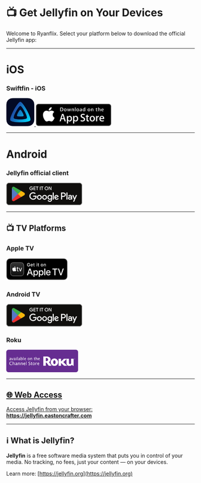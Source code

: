 # 📺 Get Jellyfin on Your Devices

Welcome to Ryanflix. Select your platform below to download the official Jellyfin app:

---

# iOS
### Swiftfin - iOS  
<a href="https://apps.apple.com/us/app/jellyfin-mobile/id1480192618">
  <img src="assets/swiftfin.png" alt="Swiftfin App" width="75" height="75">
  <img src="assets/appstore.svg" alt="Download on the App Store" height="60">
</a>



---

# Android  
### Jellyfin official client

<a href="https://play.google.com/store/apps/details?id=org.jellyfin.mobile">
<!--  <img src="assets/jellyfin.webp" alt="Jellyfin Official Client" width="75" height="75"> -->
  <img src="assets/Google_Play_Store_badge_EN.svg.png" alt="Get it on Google Play" height="60">
</a>

---

## 📺 TV Platforms


### Apple TV
<a href="https://apps.apple.com/us/app/jellyfin-tv/id1602048653">
  <img src="assets/appletv.svg" alt="Apple TV" height="60">
</a>  

### Android TV
<a href="https://play.google.com/store/apps/details?id=org.jellyfin.androidtv">
<!--  <img src="assets/jellyfin.webp" alt="Jellyfin Official Client" width="75" height="75"> -->
  <img src="assets/Google_Play_Store_badge_EN.svg.png" alt="Get it on Google Play" height="60">
</a>

### Roku
<a href="https://channelstore.roku.com/details/4d9e526a7d972d4decf98ea6a84000f7:c617f4902629cc0bd1e1411db1775cf3/jellyfin">
  <img src="assets/roku-badge.png" alt="Roku Channel Store" height="60">

---

## 🌐 Web Access

Access Jellyfin from your browser:  
<a href="https://jellyfin.eastoncrafter.com">
  <strong>https://jellyfin.eastoncrafter.com</strong>
</a>

---

## ℹ️ What is Jellyfin?

**Jellyfin** is a free software media system that puts you in control of your media. No tracking, no fees, just your content — on your devices.

Learn more: [https://jellyfin.org](https://jellyfin.org)

